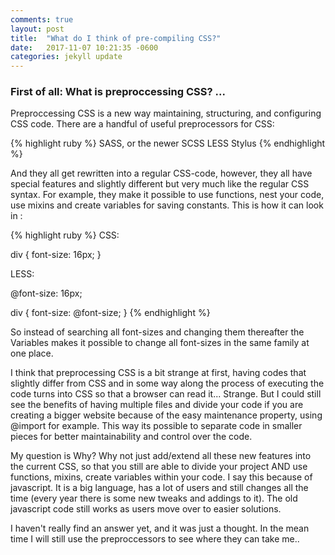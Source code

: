 ```yaml
---
comments: true
layout: post
title:  "What do I think of pre-compiling CSS?"
date:   2017-11-07 10:21:35 -0600
categories: jekyll update
---
```


### First of all: What is preproccessing CSS? ...

Preproccessing CSS is a new way maintaining, structuring, and configuring CSS code. 
There are a handful of useful preprocessors for CSS:  

{% highlight ruby %}
 SASS, or the newer SCSS
 LESS
 Stylus
{% endhighlight %}

And they all get rewritten into a regular CSS-code, however, they all have special features and slightly different but very much like the regular CSS syntax. 
For example, they make it possible to use functions, nest your code, use mixins and create variables for saving constants. 
This is how it can look in :

{% highlight ruby %}
CSS:

div {
    font-size: 16px;
}


LESS: 

@font-size: 16px;

div {
    font-size: @font-size;
}
{% endhighlight %}

So instead of searching all font-sizes and changing them thereafter the Variables makes it
possible to change all font-sizes in the same family at one place.

I think that preprocessing CSS is a bit strange at first, having codes that slightly differ from CSS
and in some way along the process of executing the code turns into CSS so that a browser can read it...
Strange.
But I could still see the benefits of having multiple files and divide your code if you are creating a bigger
website because of the easy maintenance property, using @import for example. 
This way its possible to separate code in smaller pieces for better maintainability and control
over the code.

My question is Why?
Why not just add/extend all these new features into the current CSS, so that you still are able to divide 
your project AND use functions, mixins, create variables within your code. I say this because of javascript. It is 
a big language, has a lot of users and still changes all the time (every year there is some new tweaks and addings to it). 
The old javascript code still works as users move over to easier solutions. 

I haven't really find an answer yet, and it was just a thought. In the mean time I will still use the preproccessors to see where they can take me..



[jekyll-docs]: https://jekyllrb.com/docs/home
[jekyll-gh]:   https://github.com/jekyll/jekyll
[jekyll-talk]: https://talk.jekyllrb.com/



                            